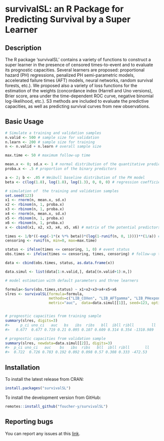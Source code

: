 survivalSL: an R Package for Predicting Survival by a Super Learner
================

## Description

The R package ‘survivalSL’ contains a variety of functions to construct
a super learner in the presence of censored times-to-event and to
evaluate its prognostic capacities. Several learners are proposed:
proportional hazard (PH) regressions, penalized PH semi-parametric
models, accelerated failure times (AFT) models, neural networks, random
survival forests, etc.). We proposed also a variety of loss functions
for the estimation of the weights (concordance index (Harrell and Uno versions), Brier score, area
under the time-dependent ROC curve, negative binomial log-likelihood,
etc.). S3 methods are included to evaluate the predictive capacities, as
well as predicting survival curves from new observations.

## Basic Usage

``` r
# Simulate a training and validation samples
n.valid <- 500 # sample size for validation
n.learn <- 200 # sample size for training
n <- n.valid + n.learn # overall sample size

max.time <- 50 # maximum follow-up time

mean.x <- 0; sd.x <- 1 # normal distribution of the quantitative predictors
proba.x <- .5 # proportion of the binary predictors

a <- 2; b <- .05 # Weibull baseline distribution of the PH model
beta <- c(log(1.8), log(1.8), log(1.3), 0, 0, 0) # regression coefficients

# simulation of  the training and validation samples
set.seed(123)
x1 <- rnorm(n, mean.x, sd.x)
x2 <- rbinom(n, 1, proba.x)
x3 <- rbinom(n, 1, proba.x)
x4 <- rnorm(n, mean.x, sd.x)
x5 <- rbinom(n, 1, proba.x)
x6 <- rbinom(n, 1, proba.x)
x <- cbind(x1, x2, x3, x4, x5, x6) # matrix of the potential predictors

times <- 1/b*((-exp(-1*(x %*% beta))*(log(1-runif(n, 0, 1))))**(1/a)) # time to event
censoring <- runif(n, min=0, max=max.time)

status <- ifelse(times <= censoring, 1, 0) # event status
obs.times <- ifelse(times <= censoring, times, censoring) # follow-up times

data <- cbind(obs.times, status, as.data.frame(x))

data.simul <- list(data[1:n.valid,], data[(n.valid+1):n,])

# model estimation with default parameters and three learners

formula<-Surv(obs.times,status) ~ x1+x2+x3+x4+x5+x6
slres <- survivalSL(formula=formula,
                    methods=c("LIB_COXen", "LIB_AFTgamma", "LIB_PHexponential"),
                    metric="auc",  data=data.simul[[1]], seed=123, optim.method="SANN")


# prognostic capacities from training sample
summary(slres, digits=3) 
#>     p_ci uno_ci   auc   bs   ibs  ribs   bll  ibll ribll        ll
#>   0.677  0.677 0.719 0.21 0.095 0.107 0.609 0.314 0.354 -1310.989

# prognostic capacities from validation sample
summary(slres, newdata=data.simul[[2]], digits=3) 
#>  p_ci uno_ci   auc    bs   ibs  ribs   bll  ibll ribll       ll
#>  0.722  0.726 0.783 0.192 0.092 0.098 0.57 0.308 0.333 -472.53


```

## Installation

To install the latest release from CRAN:

``` r
install.packages("survivalSL")
```

To install the development version from GitHub:

``` r
remotes::install_github("foucher-y/survivalSL")
```

## Reporting bugs

You can report any issues at this
[link](https://github.com/foucher-y/survivalSL/issues).
